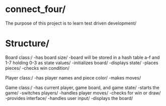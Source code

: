 # connect_four/

The purpose of this project is to learn test driven development/

# Structure/
Board class:/
-has board size/
-board will be stored in a hash table a-f and 1-7 holding 0-3 as state values/
-initializes board/
-displays state/
-places pieces/
-checks win condition/

Player class:/
-has player names and piece color/
-makes moves/

Game class:/
-has current  player, game board, and game state/
-starts the game/
-switches players/
-handles player moves/
-checks for win or draw/
-provides interface/
-handles user input/
-displays the board/